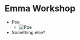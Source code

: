 # Emma Workshop

* Poe
  * ![Poe](http://weirdtalesmagazine.com/wp-content/uploads/2014/01/edgar-allan-poe-court-jones.jpg)
* Something else?

